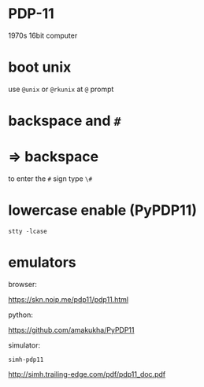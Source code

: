 # PDP-11

1970s 16bit computer

# boot unix

use `@unix` or `@rkunix` at `@` prompt

# backspace and `#`

# => backspace

to enter the `#` sign type `\#`

# lowercase enable (PyPDP11)

`stty -lcase`

# emulators

browser:

https://skn.noip.me/pdp11/pdp11.html

python:

https://github.com/amakukha/PyPDP11

simulator:

`simh-pdp11`

http://simh.trailing-edge.com/pdf/pdp11_doc.pdf

